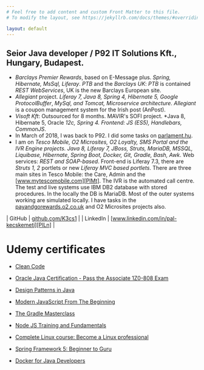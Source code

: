 ```yaml
---
# Feel free to add content and custom Front Matter to this file.
# To modify the layout, see https://jekyllrb.com/docs/themes/#overriding-theme-defaults

layout: default
---
```


## Seior Java developer / P92 IT Solutions Kft., Hungary, Budapest.

- *Barclays Premier Rewards*, based on E-Message plus. *Spring, Hibernate, MsSql,
Liferay*. *PTB* and the *Barclays UK*: *PTB* is contained *REST WebServices*, UK is the new
Barclays European site.
- *Allegiant* project. *Liferay 7, Java 8, Spring 4, Hibernate 5, Google ProtocolBuffer*,
*MySql, and Tomcat, Microservice architecture*. *Allegiant* is a coupon management
system for the Irish post (AnPost).
- *Visoft Kft*: Outsourced for 8 months. MAVIR's SOFI project. *Java 8, Hibernate 5, Oracle
*12c, Spring 4. Frontend: JS (ES5), Handlebars, CommonJS*.
- In March of 2018, I was back to P92. I did some tasks on [parlament.hu][PlPh].
- I am on *Tesco Mobile, O2 Microsites, O2 Loyalty, SMS Portal and the IVR Engine*
*projects. Java 8, Liferay 7, JBoss, Struts, MariaDB, MSSQL, Liquibase, Hibernate*,
*Spring Boot, Docker, Git, Gradle, Bash, Awk*. Web services: *REST and SOAP-based*. 
Front-end is Liferay 7.3, there are *Struts 1, 2*
portlets or new *Liferay MVC based portlets*. There are three main sites in Tesco
Mobile: the Care, Admin and the [www.mytescomobile.com][PlMt]. The IVR is the
automated call centre. The test and live systems use IBM DB2 database with stored
procedures. In the locally the DB is MariaDB. Most of the outer systems working are
simulated locally. I have tasks in the [payandgorewards.o2.co.uk][PlRw] and O2 Microsites
projects also.

| GitHub | [github.com/K3cs1][PlGh] |
| LinkedIn | [www.linkedin.com/in/pal-kecskemeti][PlLn] |

# Udemy certificates #
- [Clean Code][UcCc]
- [Oracle Java Certification - Pass the Associate 1Z0-808 Exam][UcOj]
- [Design Patterns in Java][UcDj]
- [Modern JavaScript From The Beginning][UcMj]
- [The Gradle Masterclass][UcGm]
- [Node JS Training and Fundamentals][UcNj]
- [Complete Linux course: Become a Linux professional][UcCl]
- [Spring Framework 5: Beginner to Guru][UcSf]
- [Docker for Java Developers][UcDo]

   [PlGh]: <https://github.com/K3cs1>
   [PlLn]: <https://www.linkedin.com/in/pal-kecskemeti>
   [PlPh]: <https://parlament.hu>
   [PlMt]: <https://www.mytescomobile.com>
   [PlRw]: <https://payandgorewards.o2.co.uk>
   [UcCc]: <https://www.udemy.com/certificate/UC-cfedefdd-bc19-4f54-981b-0552195c1c05>
   [UcOj]: <https://www.udemy.com/certificate/UC-TANPMHZ9>
   [UcDj]: <https://www.udemy.com/certificate/UC-bf064959-763d-4443-a9b9-afb8b6b8a1b7>
   [UcMj]: <https://www.udemy.com/certificate/UC-RXDT9YJZ>
   [UcGm]: <https://www.udemy.com/certificate/UC-ANWORGW4>
   [UcNj]: <https://www.udemy.com/certificate/UC-PKCCUIDO>
   [UcCl]: <https://www.udemy.com/certificate/UC-f5cf7cb9-0106-4449-853f-2cd0c7ee98fc>
   [UcSf]: <https://www.udemy.com/certificate/UC-CLR1TS82>
   [UcDo]: <https://www.udemy.com/certificate/UC-HM4Z2JUQ>